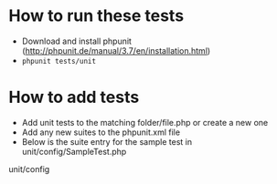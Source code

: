 How to run these tests
======================

 * Download and install phpunit (http://phpunit.de/manual/3.7/en/installation.html)
 * `phpunit tests/unit`
 
 
How to add tests
================

 * Add unit tests to the matching folder/file.php or create a new one
 * Add any new suites to the phpunit.xml file
 * Below is the suite entry for the sample test in unit/config/SampleTest.php
 
<testsuite name="SampleTest">
  <directory>unit/config</directory>
</testsuite>

